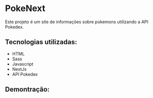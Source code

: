 # PokeNext

Este projeto é um site de informações sobre pokemons utilizando a API Pokedex.

## Tecnologias utilizadas:
+ HTML
+ Sass
+ Javascript
+ NextJs
+ API Pokedex

## Demontração:
